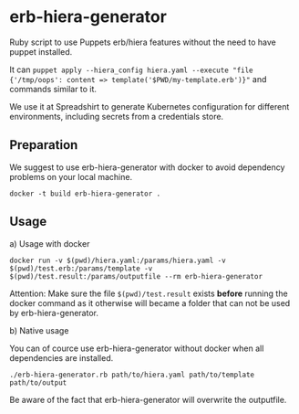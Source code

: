 # erb-hiera-generator

Ruby script to use Puppets erb/hiera features without the need to have puppet installed.

It can `puppet apply --hiera_config hiera.yaml --execute "file {'/tmp/oops': content => template('$PWD/my-template.erb')}"`
and commands similar to it.

We use it at Spreadshirt to generate Kubernetes configuration for
different environments, including secrets from a credentials store.

## Preparation

We suggest to use erb-hiera-generator with docker to avoid dependency problems on your local machine.

```
docker -t build erb-hiera-generator .
```

## Usage

a) Usage with docker

```
docker run -v $(pwd)/hiera.yaml:/params/hiera.yaml -v $(pwd)/test.erb:/params/template -v $(pwd)/test.result:/params/outputfile --rm erb-hiera-generator
```

Attention: Make sure the file `$(pwd)/test.result` exists **before** running the docker command as it otherwise will became a folder that can not be used by erb-hiera-generator.

b) Native usage

You can of cource use erb-hiera-generator without docker when all dependencies are installed.

```
./erb-hiera-generator.rb path/to/hiera.yaml path/to/template path/to/output
```

Be aware of the fact that erb-hiera-generator will overwrite the outputfile.
